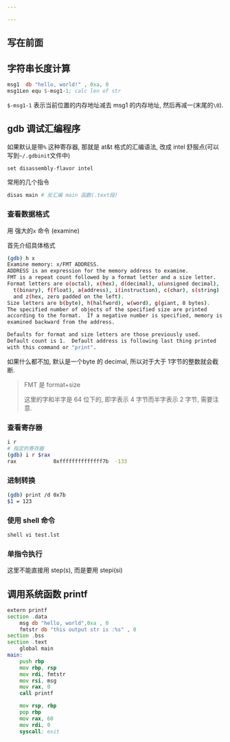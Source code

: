 ```yaml
---

---
```


## 写在前面



## 字符串长度计算

```asm
msg1  db "hello, world!" , 0xa, 0
msg1Len equ $-msg1-1; calc len of str
```

`$-msg1-1` 表示当前位置的内存地址减去 msg1 的内存地址, 然后再减一(末尾的`\0`).





## gdb 调试汇编程序

如果默认是带`%` 这种寄存器, 那就是 at&t 格式的汇编语法, 改成 intel 舒服点(可以写到`~/.gdbinit`文件中)

```c
set disassembly-flavor intel
```

常用的几个指令

```bash
disas main # 反汇编 main 函数(.text段)
```

### 查看数据格式

用 强大的`x` 命令 (examine)

首先介绍具体格式

```bash
(gdb) h x
Examine memory: x/FMT ADDRESS.
ADDRESS is an expression for the memory address to examine.
FMT is a repeat count followed by a format letter and a size letter.
Format letters are o(octal), x(hex), d(decimal), u(unsigned decimal),
  t(binary), f(float), a(address), i(instruction), c(char), s(string)
  and z(hex, zero padded on the left).
Size letters are b(byte), h(halfword), w(word), g(giant, 8 bytes).
The specified number of objects of the specified size are printed
according to the format.  If a negative number is specified, memory is
examined backward from the address.

Defaults for format and size letters are those previously used.
Default count is 1.  Default address is following last thing printed
with this command or "print".
```

如果什么都不加, 默认是一个byte 的 decimal, 所以对于大于 1字节的整数就会截断. 

>   FMT 是 format+size
>
>   这里的字和半字是 64 位下的, 即字表示 4 字节而半字表示 2 字节, 需要注意. 

### 查看寄存器

```bash
i r
# 指定的寄存器
(gdb) i r $rax
rax            0xffffffffffffff7b  -133
```

### 进制转换

```bash
(gdb) print /d 0x7b
$1 = 123
```



### 使用 shell 命令

```bash
shell vi test.lst
```

### 单指令执行

这里不能直接用 step(s), 而是要用 stepi(si)

## 调用系统函数 printf

```asm
extern printf
section .data
    msg db "hello, world",0xa , 0
    fmtstr db "this output str is :%s" , 0
section .bss
section .text
    global main
main:
    push rbp
    mov rbp, rsp
    mov rdi, fmtstr
    mov rsi, msg
    mov rax, 0
    call printf

    mov rsp, rbp
    pop rbp
    mov rax, 60
    mov rdi, 0
    syscall; exit
```

